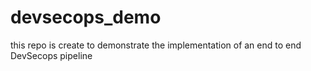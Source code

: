 # devsecops_demo
this repo is create to demonstrate the implementation of an end to end DevSecops  pipeline 
